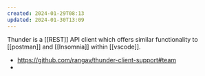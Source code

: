 ```yaml
---
created: 2024-01-29T08:13
updated: 2024-01-30T13:09
---
```


Thunder is a [[REST]] API client which offers similar functionality to [[postman]] and [[Insomnia]] within [[vscode]].

- https://github.com/rangav/thunder-client-support#team
-